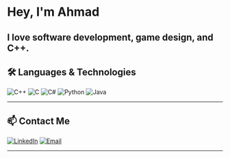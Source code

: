# Hey, I'm Ahmad

I love software development, game design, and C++.
---

## 🛠️ Languages & Technologies
![C++](https://img.shields.io/badge/-C++-00599C?logo=c%2B%2B&logoColor=white&style=for-the-badge)
![C](https://img.shields.io/badge/-C-A8B9CC?logo=c&logoColor=white&style=for-the-badge)
![C#](https://img.shields.io/badge/-C%23-239120?logo=c-sharp&logoColor=white&style=for-the-badge)
![Python](https://img.shields.io/badge/-Python-3776AB?logo=python&logoColor=white&style=for-the-badge)
![Java](https://img.shields.io/badge/-Java-007396?logo=java&logoColor=white&style=for-the-badge)

---

## 📫 Contact Me
[![LinkedIn](https://img.shields.io/badge/-LinkedIn-0A66C2?logo=linkedin&logoColor=white&style=for-the-badge)](https://linkedin.com/in/ahmadtaj/)
[![Email](https://img.shields.io/badge/-Email-D14836?logo=gmail&logoColor=white&style=for-the-badge)](mailto:ahmadtaj@umich.edu)

---
